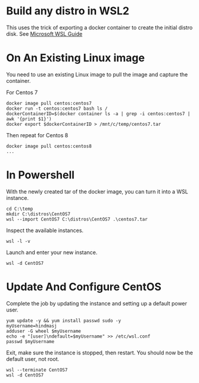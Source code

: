 # Build any distro in WSL2

This uses the trick of exporting a docker container to create the initial distro disk.
See [Microsoft WSL Guide](https://docs.microsoft.com/en-us/windows/wsl/use-custom-distro)

# On An Existing Linux image

You need to use an existing Linux image to pull the image and capture the container.

For Centos 7

````
docker image pull centos:centos7
docker run -t centos:centos7 bash ls /
dockerContainerID=$(docker container ls -a | grep -i centos:centos7 | awk '{print $1}')
docker export $dockerContainerID > /mnt/c/temp/centos7.tar
````

Then repeat for Centos 8

````
docker image pull centos:centos8
...
````

# In Powershell

With the newly created tar of the docker image, you can turn it into a WSL instance.

````
cd C:\temp
mkdir C:\distros\CentOS7
wsl --import CentOS7 C:\distros\CentOS7 .\centos7.tar
````

Inspect the available instances.
````
wsl -l -v
````

Launch and enter your new instance.
````
wsl -d CentOS7
````

# Update And Configure CentOS

Complete the job by updating the instance and setting up a default power user.

````
yum update -y && yum install passwd sudo -y
myUsername=hindmasj
adduser -G wheel $myUsername
echo -e "[user]\ndefault=$myUsername" >> /etc/wsl.conf
passwd $myUsername
````

Exit, make sure the instance is stopped, then restart. You should now be the default user, not root.

````
wsl --terminate CentOS7
wsl -d CentOS7
````
